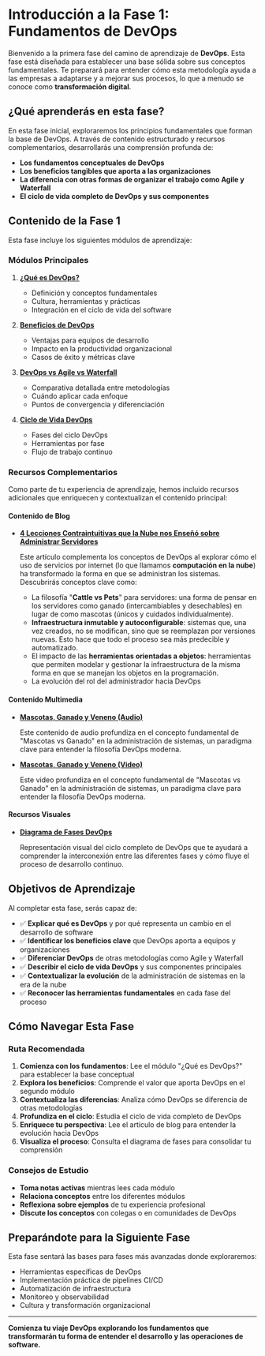 # Introducción a la Fase 1: Fundamentos de DevOps

Bienvenido a la primera fase del camino de aprendizaje de **DevOps**. Esta fase está diseñada para establecer una base sólida sobre sus conceptos fundamentales. Te preparará para entender cómo esta metodología ayuda a las empresas a adaptarse y a mejorar sus procesos, lo que a menudo se conoce como **transformación digital**.

## ¿Qué aprenderás en esta fase?

En esta fase inicial, exploraremos los principios fundamentales que forman la base de DevOps. A través de contenido estructurado y recursos complementarios, desarrollarás una comprensión profunda de:

- **Los fundamentos conceptuales de DevOps**
- **Los beneficios tangibles que aporta a las organizaciones**
- **La diferencia con otras formas de organizar el trabajo como Agile y Waterfall**
- **El ciclo de vida completo de DevOps y sus componentes**

## Contenido de la Fase 1

Esta fase incluye los siguientes módulos de aprendizaje:

### Módulos Principales

1. **[¿Qué es DevOps?](./01-que-es-devops.md)**

   - Definición y conceptos fundamentales
   - Cultura, herramientas y prácticas
   - Integración en el ciclo de vida del software

2. **[Beneficios de DevOps](./02-beneficios-debops.md)**

   - Ventajas para equipos de desarrollo
   - Impacto en la productividad organizacional
   - Casos de éxito y métricas clave

3. **[DevOps vs Agile vs Waterfall](./03-devops-agile-waterfall.md)**
   - Comparativa detallada entre metodologías
   - Cuándo aplicar cada enfoque
   - Puntos de convergencia y diferenciación

4. **[Ciclo de Vida DevOps](./04-ciclo-de-vida-devops.md)**
   - Fases del ciclo DevOps
   - Herramientas por fase
   - Flujo de trabajo continuo

### Recursos Complementarios

Como parte de tu experiencia de aprendizaje, hemos incluido recursos adicionales que enriquecen y contextualizan el contenido principal:

#### Contenido de Blog

- **[4 Lecciones Contraintuitivas que la Nube nos Enseñó sobre Administrar Servidores](../blog/4-lecciones-contraintuitivas-nube-administrar-servidores.md)**

    Este artículo complementa los conceptos de DevOps al explorar cómo el uso de servicios por internet (lo que llamamos **computación en la nube**) ha transformado la forma en que se administran los sistemas. Descubrirás conceptos clave como:
   - La filosofía "**Cattle vs Pets**" para servidores: una forma de pensar en los servidores como ganado (intercambiables y desechables) en lugar de como mascotas (únicos y cuidados individualmente).
   - **Infraestructura inmutable y autoconfigurable**: sistemas que, una vez creados, no se modifican, sino que se reemplazan por versiones nuevas. Esto hace que todo el proceso sea más predecible y automatizado.
   - El impacto de las **herramientas orientadas a objetos**: herramientas que permiten modelar y gestionar la infraestructura de la misma forma en que se manejan los objetos en la programación.
   - La evolución del rol del administrador hacia DevOps

#### Contenido Multimedia

- **[Mascotas, Ganado y Veneno (Audio)](./assets/Mascotas,_Ganado_y_Veneno.mp4)**
    
    Este contenido de audio profundiza en el concepto fundamental de "Mascotas vs Ganado" en la administración de sistemas, un paradigma clave para entender la filosofía DevOps moderna.

- **[Mascotas, Ganado y Veneno (Video)](./assets/Mascotas,_Ganado_y_Veneno.mp4)**
    
    Este video profundiza en el concepto fundamental de "Mascotas vs Ganado" en la administración de sistemas, un paradigma clave para entender la filosofía DevOps moderna.

#### Recursos Visuales

- **[Diagrama de Fases DevOps](../../images/devops-fases.avif)**

    Representación visual del ciclo completo de DevOps que te ayudará a comprender la interconexión entre las diferentes fases y cómo fluye el proceso de desarrollo continuo.

## Objetivos de Aprendizaje

Al completar esta fase, serás capaz de:

- ✅ **Explicar qué es DevOps** y por qué representa un cambio en el desarrollo de software
- ✅ **Identificar los beneficios clave** que DevOps aporta a equipos y organizaciones
- ✅ **Diferenciar DevOps** de otras metodologías como Agile y Waterfall
- ✅ **Describir el ciclo de vida DevOps** y sus componentes principales
- ✅ **Contextualizar la evolución** de la administración de sistemas en la era de la nube
- ✅ **Reconocer las herramientas fundamentales** en cada fase del proceso

## Cómo Navegar Esta Fase

### Ruta Recomendada

1. **Comienza con los fundamentos**: Lee el módulo "¿Qué es DevOps?" para establecer la base conceptual
2. **Explora los beneficios**: Comprende el valor que aporta DevOps en el segundo módulo
3. **Contextualiza las diferencias**: Analiza cómo DevOps se diferencia de otras metodologías
4. **Profundiza en el ciclo**: Estudia el ciclo de vida completo de DevOps
5. **Enriquece tu perspectiva**: Lee el artículo de blog para entender la evolución hacia DevOps
6. **Visualiza el proceso**: Consulta el diagrama de fases para consolidar tu comprensión

### Consejos de Estudio

- **Toma notas activas** mientras lees cada módulo
- **Relaciona conceptos** entre los diferentes módulos
- **Reflexiona sobre ejemplos** de tu experiencia profesional
- **Discute los conceptos** con colegas o en comunidades de DevOps

## Preparándote para la Siguiente Fase

Esta fase sentará las bases para fases más avanzadas donde exploraremos:

- Herramientas específicas de DevOps
- Implementación práctica de pipelines CI/CD
- Automatización de infraestructura
- Monitoreo y observabilidad
- Cultura y transformación organizacional

---

**Comienza tu viaje DevOps explorando los fundamentos que transformarán tu forma de entender el desarrollo y las operaciones de software.**
